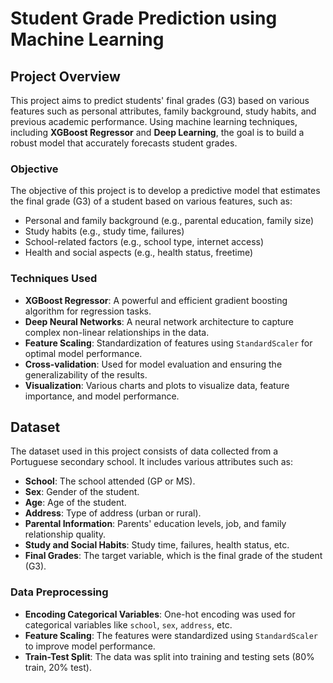 # **Student Grade Prediction using Machine Learning**

## **Project Overview**
This project aims to predict students' final grades (G3) based on various features such as personal attributes, family background, study habits, and previous academic performance. Using machine learning techniques, including **XGBoost Regressor** and **Deep Learning**, the goal is to build a robust model that accurately forecasts student grades.

### **Objective**
The objective of this project is to develop a predictive model that estimates the final grade (G3) of a student based on various features, such as:
- Personal and family background (e.g., parental education, family size)
- Study habits (e.g., study time, failures)
- School-related factors (e.g., school type, internet access)
- Health and social aspects (e.g., health status, freetime)

### **Techniques Used**
- **XGBoost Regressor**: A powerful and efficient gradient boosting algorithm for regression tasks.
- **Deep Neural Networks**: A neural network architecture to capture complex non-linear relationships in the data.
- **Feature Scaling**: Standardization of features using `StandardScaler` for optimal model performance.
- **Cross-validation**: Used for model evaluation and ensuring the generalizability of the results.
- **Visualization**: Various charts and plots to visualize data, feature importance, and model performance.

## **Dataset**
The dataset used in this project consists of data collected from a Portuguese secondary school. It includes various attributes such as:
- **School**: The school attended (GP or MS).
- **Sex**: Gender of the student.
- **Age**: Age of the student.
- **Address**: Type of address (urban or rural).
- **Parental Information**: Parents' education levels, job, and family relationship quality.
- **Study and Social Habits**: Study time, failures, health status, etc.
- **Final Grades**: The target variable, which is the final grade of the student (G3).

### **Data Preprocessing**
- **Encoding Categorical Variables**: One-hot encoding was used for categorical variables like `school`, `sex`, `address`, etc.
- **Feature Scaling**: The features were standardized using `StandardScaler` to improve model performance.
- **Train-Test Split**: The data was split into training and testing sets (80% train, 20% test).
